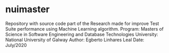 # nuimaster
Repository with source code part of the Research made for improve Test Suite performance using Machine Learning algorithm.
Program: Masters of Science in Software Engineering and Database Technologies
University: National University of Galway
Author: Egberto Linhares Leal
Date: July/2020

